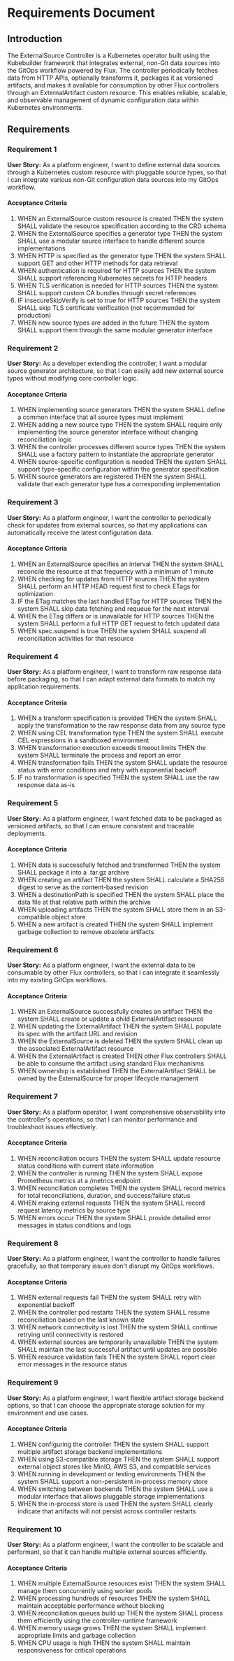 # Requirements Document

## Introduction

The ExternalSource Controller is a Kubernetes operator built using the Kubebuilder framework that integrates external, non-Git data sources into the GitOps workflow powered by Flux. The controller periodically fetches data from HTTP APIs, optionally transforms it, packages it as versioned artifacts, and makes it available for consumption by other Flux controllers through an ExternalArtifact custom resource. This enables reliable, scalable, and observable management of dynamic configuration data within Kubernetes environments.

## Requirements

### Requirement 1

**User Story:** As a platform engineer, I want to define external data sources through a Kubernetes custom resource with pluggable source types, so that I can integrate various non-Git configuration data sources into my GitOps workflow.

#### Acceptance Criteria

1. WHEN an ExternalSource custom resource is created THEN the system SHALL validate the resource specification according to the CRD schema
2. WHEN the ExternalSource specifies a generator type THEN the system SHALL use a modular source interface to handle different source implementations
3. WHEN HTTP is specified as the generator type THEN the system SHALL support GET and other HTTP methods for data retrieval
4. WHEN authentication is required for HTTP sources THEN the system SHALL support referencing Kubernetes secrets for HTTP headers
5. WHEN TLS verification is needed for HTTP sources THEN the system SHALL support custom CA bundles through secret references
6. IF insecureSkipVerify is set to true for HTTP sources THEN the system SHALL skip TLS certificate verification (not recommended for production)
7. WHEN new source types are added in the future THEN the system SHALL support them through the same modular generator interface

### Requirement 2

**User Story:** As a developer extending the controller, I want a modular source generator architecture, so that I can easily add new external source types without modifying core controller logic.

#### Acceptance Criteria

1. WHEN implementing source generators THEN the system SHALL define a common interface that all source types must implement
2. WHEN adding a new source type THEN the system SHALL require only implementing the source generator interface without changing reconciliation logic
3. WHEN the controller processes different source types THEN the system SHALL use a factory pattern to instantiate the appropriate generator
4. WHEN source-specific configuration is needed THEN the system SHALL support type-specific configuration within the generator specification
5. WHEN source generators are registered THEN the system SHALL validate that each generator type has a corresponding implementation

### Requirement 3

**User Story:** As a platform engineer, I want the controller to periodically check for updates from external sources, so that my applications can automatically receive the latest configuration data.

#### Acceptance Criteria

1. WHEN an ExternalSource specifies an interval THEN the system SHALL reconcile the resource at that frequency with a minimum of 1 minute
2. WHEN checking for updates from HTTP sources THEN the system SHALL perform an HTTP HEAD request first to check ETags for optimization
3. IF the ETag matches the last handled ETag for HTTP sources THEN the system SHALL skip data fetching and requeue for the next interval
4. WHEN the ETag differs or is unavailable for HTTP sources THEN the system SHALL perform a full HTTP GET request to fetch updated data
5. WHEN spec.suspend is true THEN the system SHALL suspend all reconciliation activities for that resource

### Requirement 4

**User Story:** As a platform engineer, I want to transform raw response data before packaging, so that I can adapt external data formats to match my application requirements.

#### Acceptance Criteria

1. WHEN a transform specification is provided THEN the system SHALL apply the transformation to the raw response data from any source type
2. WHEN using CEL transformation type THEN the system SHALL execute CEL expressions in a sandboxed environment
3. WHEN transformation execution exceeds timeout limits THEN the system SHALL terminate the process and report an error
4. WHEN transformation fails THEN the system SHALL update the resource status with error conditions and retry with exponential backoff
5. IF no transformation is specified THEN the system SHALL use the raw response data as-is

### Requirement 5

**User Story:** As a platform engineer, I want fetched data to be packaged as versioned artifacts, so that I can ensure consistent and traceable deployments.

#### Acceptance Criteria

1. WHEN data is successfully fetched and transformed THEN the system SHALL package it into a .tar.gz archive
2. WHEN creating an artifact THEN the system SHALL calculate a SHA256 digest to serve as the content-based revision
3. WHEN a destinationPath is specified THEN the system SHALL place the data file at that relative path within the archive
4. WHEN uploading artifacts THEN the system SHALL store them in an S3-compatible object store
5. WHEN a new artifact is created THEN the system SHALL implement garbage collection to remove obsolete artifacts

### Requirement 6

**User Story:** As a platform engineer, I want the external data to be consumable by other Flux controllers, so that I can integrate it seamlessly into my existing GitOps workflows.

#### Acceptance Criteria

1. WHEN an ExternalSource successfully creates an artifact THEN the system SHALL create or update a child ExternalArtifact resource
2. WHEN updating the ExternalArtifact THEN the system SHALL populate its spec with the artifact URL and revision
3. WHEN the ExternalSource is deleted THEN the system SHALL clean up the associated ExternalArtifact resource
4. WHEN the ExternalArtifact is created THEN other Flux controllers SHALL be able to consume the artifact using standard Flux mechanisms
5. WHEN ownership is established THEN the ExternalArtifact SHALL be owned by the ExternalSource for proper lifecycle management

### Requirement 7

**User Story:** As a platform operator, I want comprehensive observability into the controller's operations, so that I can monitor performance and troubleshoot issues effectively.

#### Acceptance Criteria

1. WHEN reconciliation occurs THEN the system SHALL update resource status conditions with current state information
2. WHEN the controller is running THEN the system SHALL expose Prometheus metrics at a /metrics endpoint
3. WHEN reconciliation completes THEN the system SHALL record metrics for total reconciliations, duration, and success/failure status
4. WHEN making external requests THEN the system SHALL record request latency metrics by source type
5. WHEN errors occur THEN the system SHALL provide detailed error messages in status conditions and logs

### Requirement 8

**User Story:** As a platform engineer, I want the controller to handle failures gracefully, so that temporary issues don't disrupt my GitOps workflows.

#### Acceptance Criteria

1. WHEN external requests fail THEN the system SHALL retry with exponential backoff
2. WHEN the controller pod restarts THEN the system SHALL resume reconciliation based on the last known state
3. WHEN network connectivity is lost THEN the system SHALL continue retrying until connectivity is restored
4. WHEN external sources are temporarily unavailable THEN the system SHALL maintain the last successful artifact until updates are possible
5. WHEN resource validation fails THEN the system SHALL report clear error messages in the resource status

### Requirement 9

**User Story:** As a platform engineer, I want flexible artifact storage backend options, so that I can choose the appropriate storage solution for my environment and use cases.

#### Acceptance Criteria

1. WHEN configuring the controller THEN the system SHALL support multiple artifact storage backend implementations
2. WHEN using S3-compatible storage THEN the system SHALL support external object stores like MinIO, AWS S3, and compatible services
3. WHEN running in development or testing environments THEN the system SHALL support a non-persistent in-process memory store
4. WHEN switching between backends THEN the system SHALL use a modular interface that allows pluggable storage implementations
5. WHEN the in-process store is used THEN the system SHALL clearly indicate that artifacts will not persist across controller restarts

### Requirement 10

**User Story:** As a platform engineer, I want the controller to be scalable and performant, so that it can handle multiple external sources efficiently.

#### Acceptance Criteria

1. WHEN multiple ExternalSource resources exist THEN the system SHALL manage them concurrently using worker pools
2. WHEN processing hundreds of resources THEN the system SHALL maintain acceptable performance without blocking
3. WHEN reconciliation queues build up THEN the system SHALL process them efficiently using the controller-runtime framework
4. WHEN memory usage grows THEN the system SHALL implement appropriate limits and garbage collection
5. WHEN CPU usage is high THEN the system SHALL maintain responsiveness for critical operations